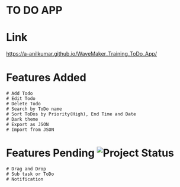 # TO DO APP

# Link 
https://a-anilkumar.github.io/WaveMaker_Training_ToDo_App/


# Features Added 

    # Add Todo
    # Edit Todo
    # Delete Todo
    # Search by ToDo name
    # Sort ToDos by Priority(High), End Time and Date
    # Dark theme
    # Export as JSON
    # Import from JSON

# Features Pending  ![Project Status](https://img.shields.io/badge/Status-Ongoing-brightgreen)

    # Drag and Drop
    # Sub task or ToDo
    # Notification